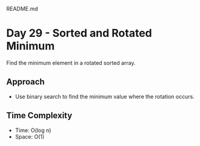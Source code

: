 README.md
# Day 29 - Sorted and Rotated Minimum

Find the minimum element in a rotated sorted array.

## Approach
- Use binary search to find the minimum value where the rotation occurs.

## Time Complexity
- Time: O(log n)
- Space: O(1)
